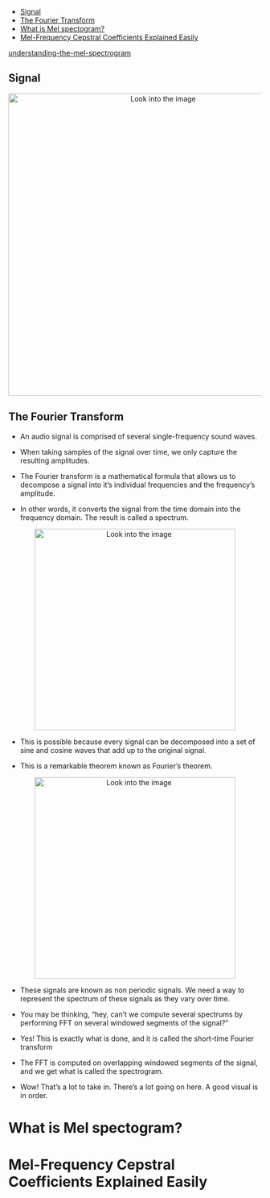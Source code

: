 <!--ts-->
   * [Signal](#signal)
   * [The Fourier Transform](#the-fourier-transform)
* [What is Mel spectogram?](#what-is-mel-spectogram)
* [Mel-Frequency Cepstral Coefficients Explained Easily](#mel-frequency-cepstral-coefficients-explained-easily)

<!-- Created by https://github.com/ekalinin/github-markdown-toc -->
<!-- Added by: gil_diy, at: Sat 01 Apr 2023 03:00:51 PM IDT -->

<!--te-->



[understanding-the-mel-spectrogram](https://medium.com/analytics-vidhya/understanding-the-mel-spectrogram-fca2afa2ce53)


## Signal

<p align="center">
  <img width="600" src="/home/gil_diy/customized-workspace/Ubuntu/useful-resources/images/audio/Signal.png" title="Look into the image">
</p>


## The Fourier Transform

* An audio signal is comprised of several single-frequency sound waves.

* When taking samples of the signal over time, we only capture the resulting amplitudes. 

* The Fourier transform is a mathematical formula that allows us to decompose a signal into it’s individual frequencies and the frequency’s amplitude. 

* In other words, it converts the signal from the time domain into the frequency domain. The result is called a spectrum.

<p align="center">
  <img width="400" src="/home/gil_diy/customized-workspace/Ubuntu/useful-resources/images/audio/fourier_transform.jpg" title="Look into the image">
</p>


* This is possible because every signal can be decomposed into a set of sine and cosine waves that add up to the original signal. 

* This is a remarkable theorem known as Fourier’s theorem.


<p align="center">
  <img width="400" src="/home/gil_diy/customized-workspace/Ubuntu/useful-resources/images/audio/Spectogram.png" title="Look into the image">
</p>


* These signals are known as non periodic signals. We need a way to represent the spectrum of these signals as they vary over time.
* You may be thinking, “hey, can’t we compute several spectrums by performing FFT on several windowed segments of the signal?” 
* Yes! This is exactly what is done, and it is called the short-time Fourier transform

* The FFT is computed on overlapping windowed segments of the signal, and we get what is called the spectrogram.
* Wow! That’s a lot to take in. There’s a lot going on here. A good visual is in order.


# What is Mel spectogram?




# Mel-Frequency Cepstral Coefficients Explained Easily
